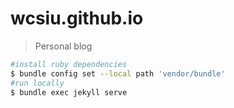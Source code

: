 # wcsiu.github.io

> Personal blog


```sh
#install ruby dependencies
$ bundle config set --local path 'vendor/bundle'
#run locally
$ bundle exec jekyll serve
```